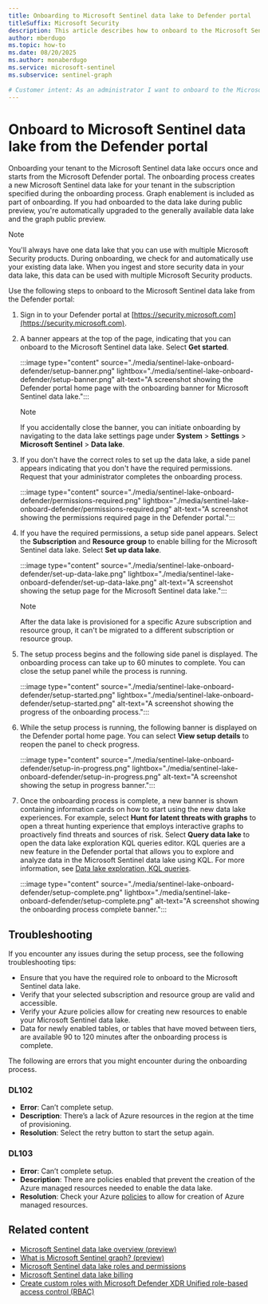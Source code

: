 ```yaml
---
title: Onboarding to Microsoft Sentinel data lake to Defender portal
titleSuffix: Microsoft Security  
description: This article describes how to onboard to the Microsoft Sentinel data lake for customers who are currently using Microsoft Defender.
author: mberdugo
ms.topic: how-to  
ms.date: 08/20/2025
ms.author: monaberdugo
ms.service: microsoft-sentinel
ms.subservice: sentinel-graph
  
# Customer intent: As an administrator I want to onboard to the Microsoft Sentinel data lake from my Defender portal so that I can benefit from the storage and analysis capabilities of the data lake.
---
```

  
# Onboard to Microsoft Sentinel data lake from the Defender portal

Onboarding your tenant to the Microsoft Sentinel data lake occurs once and starts from the Microsoft Defender portal. The onboarding process creates a new Microsoft Sentinel data lake for your tenant in the subscription specified during the onboarding process. Graph enablement is included as part of onboarding. If you had onboarded to the data lake during public preview, you're automatically upgraded to the generally available data lake and the graph public preview.

> [!NOTE]
> You'll always have one data lake that you can use with multiple Microsoft Security products. During onboarding, we check for and automatically use your existing data lake. When you ingest and store security data in your data lake, this data can be used with multiple Microsoft Security products.

Use the following steps to onboard to the Microsoft Sentinel data lake from the Defender portal:

1. Sign in to your Defender portal at [https://security.microsoft.com](https://security.microsoft.com).

1. A banner appears at the top of the page, indicating that you can onboard to the Microsoft Sentinel data lake. Select **Get started**.

    :::image type="content" source="./media/sentinel-lake-onboard-defender/setup-banner.png" lightbox="./media/sentinel-lake-onboard-defender/setup-banner.png" alt-text="A screenshot showing the Defender portal home page with the onboarding banner for Microsoft Sentinel data lake.":::

    > [!NOTE]
    > If you accidentally close the banner, you can initiate onboarding by navigating to the data lake settings page under **System** >  **Settings** > **Microsoft Sentinel** > **Data lake**.

1. If you don't have the correct roles to set up the data lake, a side panel appears indicating that you don't have the required permissions. Request that your administrator completes the onboarding process.

    :::image type="content" source="./media/sentinel-lake-onboard-defender/permissions-required.png" lightbox="./media/sentinel-lake-onboard-defender/permissions-required.png" alt-text="A screenshot showing the permissions required page in the Defender portal.":::

1. If you have the required permissions, a setup side panel appears. Select the **Subscription**  and **Resource group** to enable billing for the Microsoft Sentinel data lake. Select **Set up data lake**.  

    :::image type="content" source="./media/sentinel-lake-onboard-defender/set-up-data-lake.png" lightbox="./media/sentinel-lake-onboard-defender/set-up-data-lake.png" alt-text="A screenshot showing the setup page for the Microsoft Sentinel data lake.":::

    > [!NOTE]
    > After the data lake is provisioned for a specific Azure subscription and resource group, it can't be migrated to a different subscription or resource group.
    
1. The setup process begins and the following side panel is displayed. The onboarding process can take up to 60 minutes to complete. You can close the setup panel while the process is running.

    :::image type="content" source="./media/sentinel-lake-onboard-defender/setup-started.png" lightbox="./media/sentinel-lake-onboard-defender/setup-started.png" alt-text="A screenshot showing the progress of the onboarding process.":::

1. While the setup process is running, the following banner is displayed on the Defender portal home page. You can select **View setup details** to reopen the panel to check progress.

    :::image type="content" source="./media/sentinel-lake-onboard-defender/setup-in-progress.png" lightbox="./media/sentinel-lake-onboard-defender/setup-in-progress.png" alt-text="A screenshot showing the setup in progress banner.":::

1. Once the onboarding process is complete, a new banner is shown containing information cards on how to start using the new data lake experiences. For example, select **Hunt for latent threats with graphs** to open a threat hunting experience that employs interactive graphs to proactively find threats and sources of risk. Select **Query data lake** to open the data lake exploration KQL queries editor. KQL queries are a new feature in the Defender portal that allows you to explore and analyze data in the Microsoft Sentinel data lake using KQL. For more information, see [Data lake exploration, KQL queries](kql-queries.md).

    :::image type="content" source="./media/sentinel-lake-onboard-defender/setup-complete.png" lightbox="./media/sentinel-lake-onboard-defender/setup-complete.png" alt-text="A screenshot showing the onboarding process complete banner.":::

## Troubleshooting

If you encounter any issues during the setup process, see the following troubleshooting tips:

+ Ensure that you have the required role to onboard to the Microsoft Sentinel data lake.
+ Verify that your selected subscription and resource group are valid and accessible.
+ Verify your Azure policies allow for creating new resources to enable your Microsoft Sentinel data lake.
+ Data for newly enabled tables, or tables that have moved between tiers, are available 90 to 120 minutes after the onboarding process is complete.

The following are errors that you might encounter during the onboarding process.

### DL102

- **Error**: Can’t complete setup.
- **Description**: There’s a lack of Azure resources in the region at the time of provisioning.
- **Resolution**: Select the retry button to start the setup again.

### DL103

- **Error**: Can’t complete setup.
- **Description**: There are policies enabled that prevent the creation of the Azure managed resources needed to enable the data lake.
- **Resolution**: Check your Azure [policies](./sentinel-lake-onboarding.md#policy-exemption-for-microsoft-sentinel-data-lake-onboarding) to allow for creation of Azure managed resources.

## Related content

+ [Microsoft Sentinel data lake overview (preview)](sentinel-lake-overview.md)
+ [What is Microsoft Sentinel graph? (preview)](sentinel-graph-overview.md)
+ [Microsoft Sentinel data lake roles and permissions](../roles.md#roles-and-permissions-for-the-microsoft-sentinel-data-lake)
+ [Microsoft Sentinel data lake billing](../billing.md)
+ [Create custom roles with Microsoft Defender XDR Unified role-based access control (RBAC)](/defender-xdr/create-custom-rbac-roles)
